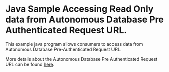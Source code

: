 # Java Sample Accessing Read Only data from Autonomous Database Pre Authenticated Request URL.

This example java program allows consumers to access data from Autonomous Database Pre-Authenticated Request URL.

More details about the Autonomous Database Pre Authenticated Request URL can be found [here](https://docs.oracle.com/en/cloud/paas/autonomous-database/serverless/adbsb/autonomous-preauthenticated-request-url.html#GUID-976ABD3A-38A0-4E5E-BCA4-9FFB9A748C43). 
